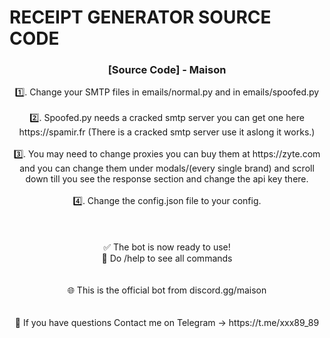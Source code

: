 # RECEIPT GENERATOR SOURCE CODE


<p align="center">

  <h3 align="center">[Source Code] - Maison</h3>

  <p align="center">
1️⃣. Change your SMTP files in emails/normal.py and in emails/spoofed.py<br><br>
2️⃣. Spoofed.py needs a cracked smtp server you can get one here https://spamir.fr (There is a cracked smtp server use it aslong it works.)<br><br>
3️⃣. You may need to change proxies you can buy them at https://zyte.com and you can change them under modals/(every single brand) and scroll down till you see the response section and change the api key there.<br><br>
4️⃣. Change the config.json file to your config.<br><br>
<br>
    <br>
✅ The bot is now ready to use!<br>
💯 Do /help to see all commands<br>
<br>
    <br>
🌐 This is the official bot from discord.gg/maison<br>
<br>
    <br>
📲 If you have questions Contact me on Telegram -> https://t.me/xxx89_89
  </p>
</p>




